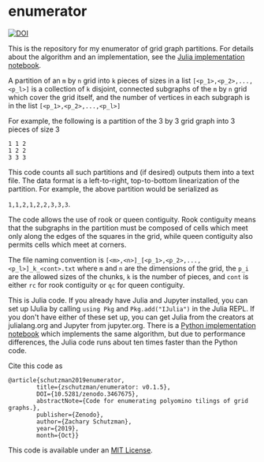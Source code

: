 # enumerator

[![DOI](https://zenodo.org/badge/DOI/10.5281/zenodo.3467675.svg)](https://doi.org/10.5281/zenodo.3467675)


This is the repository for my enumerator of grid graph partitions.
For details about the algorithm and an implementation, see the [Julia implementation notebook](/gridenum_nb_julia.ipynb).


A partition of an `m` by `n` grid into `k` pieces of sizes in a list `[<p_1>,<p_2>,...,<p_l>]` is 
a collection of `k` disjoint, connected subgraphs of the `m` by `n` grid which cover the grid itself, and 
the number of vertices in each subgraph is in the list `[<p_1>,<p_2>,...,<p_l>]`

For example, the following is a partition of the 3 by 3 grid graph into 3 pieces of size 3

```
1 1 2  
1 2 2  
3 3 3
```

This code counts all such partitions and (if desired) outputs them into a text file.  The data format is 
a left-to-right, top-to-bottom linearization of the partition.  For example, the above partition would be 
serialized as

 `1,1,2,1,2,2,3,3,3`.


The code allows the use of rook or queen contiguity.  Rook contiguity means that the subgraphs in the partition 
must be composed of cells which meet only along the edges of the squares in the grid, while 
queen contiguity also permits cells which meet at corners.


The file naming convention is `[<m>,<n>]_[<p_1>,<p_2>,...,<p_l>]_k_<cont>.txt` where `m` and `n` are the 
dimensions of the grid, the `p_i` are the allowed sizes of the chunks, `k` is the number of pieces, and 
`cont` is either `rc` for rook contiguity or `qc` for queen contiguity.  


This is Julia code.  If you already have Julia and Jupyter installed, you can
set up IJulia by calling `using Pkg` and `Pkg.add("IJulia")` in the Julia REPL.  If you don't
have either of these set up, you can get Julia from the creators at julialang.org
and Jupyter from jupyter.org.  There is a [Python implementation notebook](/gridenum_nb_python.ipynb) 
which implements the same algorithm, but due to performance differences, the Julia code runs about 
ten times faster than the Python code.

Cite this code as 
```
@article{schutzman2019enumerator, 
        title={zschutzman/enumerator: v0.1.5}, 
        DOI={10.5281/zenodo.3467675}, 
        abstractNote={Code for enumerating polyomino tilings of grid graphs.}, 
        publisher={Zenodo}, 
        author={Zachary Schutzman}, 
        year={2019}, 
        month={Oct}}
```

This code is available under an [MIT License](https://opensource.org/licenses/MIT).  

